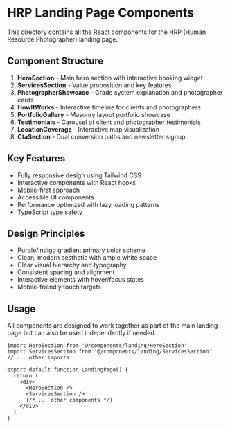 # HRP Landing Page Components

This directory contains all the React components for the HRP (Human Resource Photographer) landing page.

## Component Structure

1. **HeroSection** - Main hero section with interactive booking widget
2. **ServicesSection** - Value proposition and key features
3. **PhotographerShowcase** - Grade system explanation and photographer cards
4. **HowItWorks** - Interactive timeline for clients and photographers
5. **PortfolioGallery** - Masonry layout portfolio showcase
6. **Testimonials** - Carousel of client and photographer testimonials
7. **LocationCoverage** - Interactive map visualization
8. **CtaSection** - Dual conversion paths and newsletter signup

## Key Features

- Fully responsive design using Tailwind CSS
- Interactive components with React hooks
- Mobile-first approach
- Accessible UI components
- Performance optimized with lazy loading patterns
- TypeScript type safety

## Design Principles

- Purple/indigo gradient primary color scheme
- Clean, modern aesthetic with ample white space
- Clear visual hierarchy and typography
- Consistent spacing and alignment
- Interactive elements with hover/focus states
- Mobile-friendly touch targets

## Usage

All components are designed to work together as part of the main landing page but can also be used independently if needed.

```tsx
import HeroSection from '@/components/landing/HeroSection'
import ServicesSection from '@/components/landing/ServicesSection'
// ... other imports

export default function LandingPage() {
  return (
    <div>
      <HeroSection />
      <ServicesSection />
      {/* ... other components */}
    </div>
  )
}
```